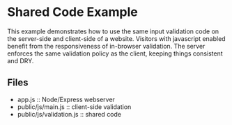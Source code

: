 # Shared Code Example #

This example demonstrates how to use the same input validation code on
the server-side and client-side of a website. Visitors with javascript
enabled benefit from the responsiveness of in-browser validation. The
server enforces the same validation policy as the client, keeping
things consistent and DRY.

## Files ##

+ app.js :: Node/Express webserver
+ public/js/main.js :: client-side validation
+ public/js/validation.js :: shared code

